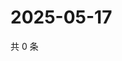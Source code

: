 # 2025-05-17

共 0 条

<!-- BEGIN ZHIHUQUESTIONS -->
<!-- 最后更新时间 Sat May 17 2025 19:08:38 GMT+0800 (China Standard Time) -->

<!-- END ZHIHUQUESTIONS -->
